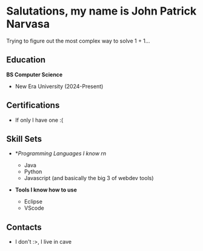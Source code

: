 # Salutations, my name is John Patrick Narvasa
Trying to figure out the most complex way to solve 1 + 1...

## Education
**BS Computer Science**
  - New Era University (2024-Present)

## Certifications
- If only I have one :(

## Skill Sets

- **Programming Languages I know rn*
  - Java
  - Python
  - Javascript (and basically the big 3 of webdev tools)
    
- **Tools I know how to use**
  - Eclipse
  - VScode


## Contacts
- I don't :>, I live in cave
<!--
**John-Patrick-Narvasa/John-Patrick-Narvasa** is a ✨ _special_ ✨ repository because its `README.md` (this file) appears on your GitHub profile.

Here are some ideas to get you started:

- 🔭 I’m currently working on ...
- 🌱 I’m currently learning ...
- 👯 I’m looking to collaborate on ...
- 🤔 I’m looking for help with ...
- 💬 Ask me about ...
- 📫 How to reach me: ...
- 😄 Pronouns: ...
- ⚡ Fun fact: ...
-->
